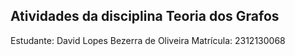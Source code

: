 ## Atividades da disciplina Teoria dos Grafos

Estudante: David Lopes Bezerra de Oliveira    Matrícula: 2312130068
